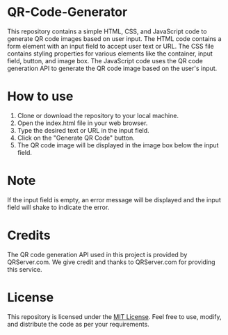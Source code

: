 # QR-Code-Generator
This repository contains a simple HTML, CSS, and JavaScript code to generate QR code images based on user input. The HTML code contains a form element with an input field to accept user text or URL. The CSS file contains styling properties for various elements like the container, input field, button, and image box. The JavaScript code uses the QR code generation API to generate the QR code image based on the user's input.

# How to use
1. Clone or download the repository to your local machine.
2. Open the index.html file in your web browser.
3. Type the desired text or URL in the input field.
4. Click on the "Generate QR Code" button.
5. The QR code image will be displayed in the image box below the input field.

# Note 
If the input field is empty, an error message will be displayed and the input field will shake to indicate the error.

# Credits
The QR code generation API used in this project is provided by QRServer.com. We give credit and thanks to QRServer.com for providing this service.

# License
This repository is licensed under the [MIT License](https://opensource.org/licenses/MIT). Feel free to use, modify, and distribute the code as per your requirements.

